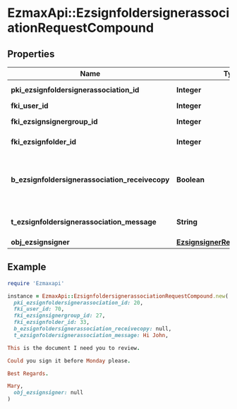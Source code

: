 # EzmaxApi::EzsignfoldersignerassociationRequestCompound

## Properties

| Name | Type | Description | Notes |
| ---- | ---- | ----------- | ----- |
| **pki_ezsignfoldersignerassociation_id** | **Integer** | The unique ID of the Ezsignfoldersignerassociation | [optional] |
| **fki_user_id** | **Integer** | The unique ID of the User | [optional] |
| **fki_ezsignsignergroup_id** | **Integer** | The unique ID of the Ezsignsignergroup | [optional] |
| **fki_ezsignfolder_id** | **Integer** | The unique ID of the Ezsignfolder |  |
| **b_ezsignfoldersignerassociation_receivecopy** | **Boolean** | If this flag is true. The signatory will receive a copy of every signed Ezsigndocument even if it ain&#39;t required to sign the document. | [optional] |
| **t_ezsignfoldersignerassociation_message** | **String** | A custom text message that will be added to the email sent. | [optional] |
| **obj_ezsignsigner** | [**EzsignsignerRequestCompound**](EzsignsignerRequestCompound.md) |  | [optional] |

## Example

```ruby
require 'Ezmaxapi'

instance = EzmaxApi::EzsignfoldersignerassociationRequestCompound.new(
  pki_ezsignfoldersignerassociation_id: 20,
  fki_user_id: 70,
  fki_ezsignsignergroup_id: 27,
  fki_ezsignfolder_id: 33,
  b_ezsignfoldersignerassociation_receivecopy: null,
  t_ezsignfoldersignerassociation_message: Hi John,

This is the document I need you to review.

Could you sign it before Monday please.

Best Regards.

Mary,
  obj_ezsignsigner: null
)
```

